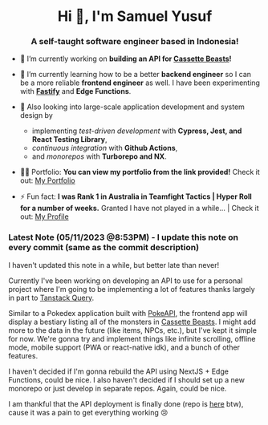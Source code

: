 <h1 align="center">Hi 👋, I'm Samuel Yusuf</h1>
<h3 align="center">A self-taught software engineer based in Indonesia!</h3>

- 🔭 I’m currently working on **building an API for [Cassette Beasts](https://store.steampowered.com/app/1321440/Cassette_Beasts/)!**

- 🌱 I’m currently learning how to be a better **backend engineer** so I can be a more reliable **frontend engineer** as well. I have been experimenting with **[Fastify](https://fastify.dev)** and **Edge Functions**.

- 🌱 Also looking into large-scale application development and system design by 
  * implementing *test-driven development* with **Cypress, Jest, and React Testing Library**, 
  * *continuous integration* with **Github Actions**, 
  * and *monorepos* with **Turborepo and NX**.

- 👨‍💻 Portfolio: **You can view my portfolio from the link provided!** Check it out: [My Portfolio](https://samlikescode.dev)

- ⚡ Fun fact: **I was Rank 1 in Australia in Teamfight Tactics | Hyper Roll for a number of weeks.** Granted I have not played in a while... | Check it out: [My Profile](https://lolchess.gg/profile/oce/goggwell)

### Latest Note (05/11/2023 @8:53PM) - I update this note on every commit (same as the commit description)
I haven't updated this note in a while, but better late than never!

Currently I've been working on developing an API to use for a personal project where I'm going to be implementing a lot of features thanks largely in part to [Tanstack Query](https://tanstack.com/query/latest/).

Similar to a Pokedex application built with [PokeAPI](https://pokeapi.co), the frontend app will display a bestiary listing all of the monsters in [Cassette Beasts](https://store.steampowered.com/app/1321440/Cassette_Beasts/). I might add more to the data in the future (like items, NPCs, etc.), but I've kept it simple for now. We're gonna try and implement things like infinite scrolling, offline mode, mobile support (PWA or react-native idk), and a bunch of other features.

I haven't decided if I'm gonna rebuild the API using NextJS + Edge Functions, could be nice. I also haven't decided if I should set up a new monorepo or just develop in separate repos. Again, could be nice.

I am thankful that the API deployment is finally done (repo is [here](https://github.com/Goggwell/cassette-beasts-api) btw), cause it was a pain to get everything working 😢

